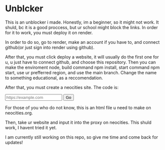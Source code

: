 # Unblcker

This is an unblocker i made. Honestly, im a beginner, so it might not work. It shuld, bc it is a good proccess, but ur school might block the links. In order for it to work, you must deploy it on render.


In order to do so, go to render, make an account if you have to, and connect github(or just sign into render using github).

After that, you must click deploy a website, it will usually do the first one for u, u just have to connect github, and choose this repository. Then you can make the enviroment node, build command npm install, start command npm start, use ur prefferred region, and use the main branch. Change the name to something educational, as a reccomendation. 

After that, you must create a neocities site. The code is:

<form method="GET" action="https://theeducationalgov.onrender.com/search/">
  <input name="url" placeholder="https://example.com">
  <button type="submit">Go</button>
</form>

For those of you who do not know, this is an html file u need to make on neocities.org. 

Then, take ur website and input it into the proxy on neocities. This shuld work, I havent tried it yet.

I am currently still working on this repo, so give me time and come back for updates!
